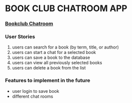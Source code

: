 # BOOK CLUB CHATROOM APP

### [Bookclub Chatroom](https://bookclubchat.herokuapp.com/)

### User Stories
1. users can search for a book (by term, title, or author)
2. users can start a chat for a selected book
3. users can save a book to the database
4. users can view all previously selected books
5. users can delete a book from the list

### Features to implement in the future
- user login to save book
- different chat rooms
